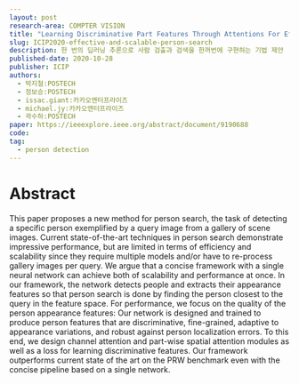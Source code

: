 ```yaml
---
layout: post
research-area: COMPTER VISION
title: "Learning Discriminative Part Features Through Attentions For Effective And Scalable Person Search"
slug: ICIP2020-effective-and-scalable-person-search
description: 한 번의 딥러닝 추론으로 사람 검출과 검색을 한꺼번에 구현하는 기법 제안
published-date: 2020-10-28
publisher: ICIP
authors:
  - 박지철:POSTECH
  - 정보승:POSTECH
  - issac.giant:카카오엔터프라이즈
  - michael.jy:카카오엔터프라이즈
  - 곽수하:POSTECH
paper: https://ieeexplore.ieee.org/abstract/document/9190688
code:
tag:
  - person detection
---
```


# Abstract

This paper proposes a new method for person search, the task of detecting a specific person exemplified by a query image from a gallery of scene images. Current state-of-the-art techniques in person search demonstrate impressive performance, but are limited in terms of efficiency and scalability since they require multiple models and/or have to re-process gallery images per query. We argue that a concise framework with a single neural network can achieve both of scalability and performance at once. In our framework, the network detects people and extracts their appearance features so that person search is done by finding the person closest to the query in the feature space. For performance, we focus on the quality of the person appearance features: Our network is designed and trained to produce person features that are discriminative, fine-grained, adaptive to appearance variations, and robust against person localization errors. To this end, we design channel attention and part-wise spatial attention modules as well as a loss for learning discriminative features. Our framework outperforms current state of the art on the PRW benchmark even with the concise pipeline based on a single network.
